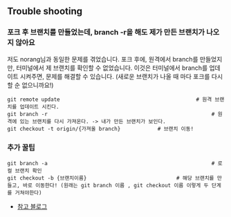 ## Trouble shooting
### 포크 후 브랜치를 만들었는데, branch -r을 해도 제가 만든 브랜치가 나오지 않아요

저도 norang님과 동일한 문제를 겪었습니다. 포크 후에, 원격에서 branch를 만들었지만, 터미널에서 제 브랜치를 확인할 수 없었습니다.
이것은 터미널에서 branch를 업데이트 시켜주면, 문제를 해결할 수 있습니다.
(새로운 브랜치가 나올 때 마다 포크를 다시 할 순 없으니까요!) 

```
git remote update                                            # 원격 브랜치를 업데이트 시킨다.
git branch -r                                                     # 원격에 있는 브랜치를 다시 가져온다. -> 내가 만든 브랜치가 보인다.
git checkout -t origin/{가져올 branch}            # 브랜치 이동!
```

### 추가 꿀팁
```
git branch -a                                                     # 로컬 브랜치 확인
git checkout -b {브랜치이름}                             # 해당 브랜치를 만들고, 바로 이동한다! (원래는 git branch 이름 , git checkout 이름 이렇게 두 단계를 거쳐야한다)
```

- [참고 블로그](https://velog.io/@juno7803/git-원격-브랜치-가져오기remote-branch)
